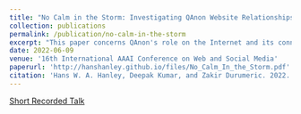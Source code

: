 ```yaml
---
title: "No Calm in the Storm: Investigating QAnon Website Relationships"
collection: publications
permalink: /publication/no-calm-in-the-storm
excerpt: "This paper concerns QAnon's role on the Internet and its connection to mainstream and alternative news sources."
date: 2022-06-09
venue: '16th International AAAI Conference on Web and Social Media'
paperurl: 'http://hanshanley.github.io/files/No_Calm_In_the_Storm.pdf'
citation: 'Hans W. A. Hanley, Deepak Kumar, and Zakir Durumeric. 2022. No Calm in The Storm: Investigating QAnon Website Relationships. ICWSM (2022)'
---
```


[Short Recorded Talk](https://www.youtube.com/watch?v=TH_pRn6c3X8)
